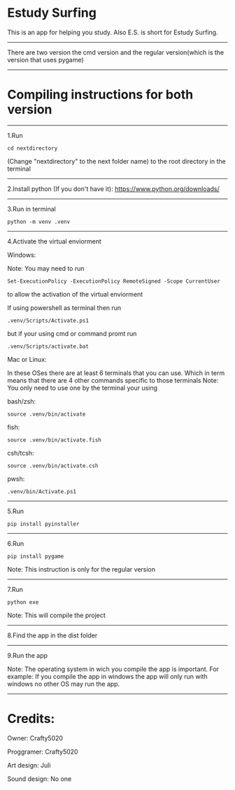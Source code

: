 # Estudy Surfing

This is an app for helping you study. Also E.S. is short for Estudy Surfing. 
______________________________________________________________________________
There are two version the cmd version and the regular version(which is the version that uses pygame)
______________________________________________________________________________
# Compiling instructions for both version
------------------------------------------------------------------------------

1.Run 

    cd nextdirectory

 (Change "nextdirectory" to the next folder name) to the root directory in the terminal
______________________________________________________________________________
2.Install python (If you don't have it): https://www.python.org/downloads/
______________________________________________________________________________
3.Run in terminal 

    python -m venv .venv
______________________________________________________________________________
4.Activate the virtual enviorment

Windows:

Note: You may need to run

    Set-ExecutionPolicy -ExecutionPolicy RemoteSigned -Scope CurrentUser

to allow the activation of the virtual enviorment

If using powershell as terminal then run 
    
    .venv/Scripts/Activate.ps1

but if your using cmd or command promt run 

    .venv/Scripts/activate.bat

Mac or Linux:

In these OSes there are at least 6 terminals that you can use.
Which in term means that there are 4 other commands specific to those terminals
Note: You only need to use one by the terminal your using

bash/zsh:

    source .venv/bin/activate

fish:

    source .venv/bin/activate.fish

csh/tcsh:

    source .venv/bin/activate.csh


pwsh: 

    .venv/bin/Activate.ps1

______________________________________________________________________________
5.Run 

    pip install pyinstaller
______________________________________________________________________________
6.Run 

    pip install pygame

Note: This instruction is only for the regular version
______________________________________________________________________________
7.Run 

    python exe


Note: This will compile the project
______________________________________________________________________________
8.Find the app in the dist folder
______________________________________________________________________________
9.Run the app

Note: The operating system in wich you compile the app is important.
        For example: If you compile the app in windows the app will only run with windows
        no other OS may run the app.

------------------------------------------------------------------------------
# Credits:

Owner:
Crafty5020

Proggramer:
Crafty5020

Art design:
Juli

Sound design:
No one
